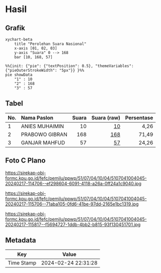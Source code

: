 # Hasil

## Grafik

```mermaid
xychart-beta
    title "Perolehan Suara Nasional"
    x-axis [01, 02, 03]
    y-axis "Suara" 0 --> 168
    bar [10, 168, 57]
```

```mermaid
%%{init: {"pie": {"textPosition": 0.5}, "themeVariables": {"pieOuterStrokeWidth": "5px"}} }%%
pie showData
    "1" : 10
    "2" : 168
    "3" : 57
```

## Tabel

| No. | Nama Paslon    | Suara | Suara (raw) | Persentase |
|:--- |:-------------- | -----:| -----------:| ----------:|
| 1   | ANIES MUHAIMIN | 10    | [10][p-1]   | 4,26       |
| 2   | PRABOWO GIBRAN | 168   | [168][p-2]  | 71,49      |
| 3   | GANJAR MAHFUD  | 57    | [57][p-3]   | 24,26      |


[p-1]: https://github.com/gigit-pemilu/pemilu-2024/blob/main/pilpres/hitung-suara/sub/51-bali/sub/07-karangasem/sub/04-karangasem/sub/1004-karangasem/sub/045-tps/sub/paslon-1.txt
[p-2]: https://github.com/gigit-pemilu/pemilu-2024/blob/main/pilpres/hitung-suara/sub/51-bali/sub/07-karangasem/sub/04-karangasem/sub/1004-karangasem/sub/045-tps/sub/paslon-2.txt
[p-3]: https://github.com/gigit-pemilu/pemilu-2024/blob/main/pilpres/hitung-suara/sub/51-bali/sub/07-karangasem/sub/04-karangasem/sub/1004-karangasem/sub/045-tps/sub/paslon-3.txt

## Foto C Plano

https://sirekap-obj-formc.kpu.go.id/fefc/pemilu/ppwp/51/07/04/10/04/5107041004045-20240217-114706--ef298604-6091-4118-a26a-0ff24a1c9040.jpg

https://sirekap-obj-formc.kpu.go.id/fefc/pemilu/ppwp/51/07/04/10/04/5107041004045-20240217-115706--71aba105-0fd6-41be-97dd-2165e1bc1319.jpg

https://sirekap-obj-formc.kpu.go.id/fefc/pemilu/ppwp/51/07/04/10/04/5107041004045-20240217-115817--f5694727-1ddb-4bb2-b815-93f130451701.jpg


## Metadata

| Key        | Value               |
| ---------- | ------------------- |
| Time Stamp | 2024-02-24 22:31:28 |



